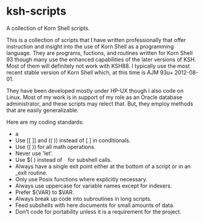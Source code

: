 # ksh-scripts
A collection of Korn Shell scripts.

This is a collection of scripts that I have written professionally that offer instruction and insight into the use of Korn Shell as a programming language.  They are programs, fuctions, and routines written for Korn Shell 93 though many use the enhanced capabilities of the later versions of KSH.  Most of them will definitely not work with KSH88.  I typically use the most recent stable version of Korn Shell which, at this time is AJM 93u+ 2012-08-01.

They have been developed mostly under HP-UX though I also code on Linux.  Most of my work is in support of my role as an Oracle database administrator, and these scripts may relect that.  But, they employ methods that are easily generalizable.

Here are my coding standards:
- a
- Use [[ ]] and (( )) instead of [ ] in conditionals.
- Use (( )) for all math operations.
- Never use 'let'.
- Use $( ) instead of ` ` for subshell calls.
- Always have a single exit point either at the bottom of a script or in an _exit routine.
- Only use Posix functions where explicitly necessary.
- Always use uppercase for variable names except for indexers.
- Prefer ${VAR} to $VAR.
- Always break up code into subroutines in long scripts.
- Feed subshells with here documents for small amounts of data.
- Don't code for portability unless it is a requirement for the project.
